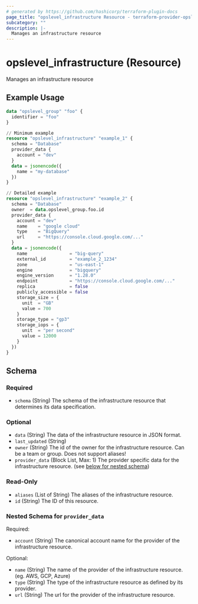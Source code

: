 ```yaml
---
# generated by https://github.com/hashicorp/terraform-plugin-docs
page_title: "opslevel_infrastructure Resource - terraform-provider-opslevel"
subcategory: ""
description: |-
  Manages an infrastructure resource
---
```


# opslevel_infrastructure (Resource)

Manages an infrastructure resource

## Example Usage

```terraform
data "opslevel_group" "foo" {
  identifier = "foo"
}

// Minimum example
resource "opslevel_infrastructure" "example_1" {
  schema = "Database"
  provider_data {
    account = "dev"
  }
  data = jsonencode({
    name = "my-database"
  })
}

// Detailed example
resource "opslevel_infrastructure" "example_2" {
  schema = "Database"
  owner  = data.opslevel_group.foo.id
  provider_data {
    account = "dev"
    name    = "google cloud"
    type    = "BigQuery"
    url     = "https://console.cloud.google.com/..."
  }
  data = jsonencode({
    name                = "big-query"
    external_id         = "example_2_1234"
    zone                = "us-east-1"
    engine              = "bigquery"
    engine_version      = "1.28.0"
    endpoint            = "https://console.cloud.google.com/..."
    replica             = false
    publicly_accessible = false
    storage_size = {
      unit  = "GB"
      value = 700
    }
    storage_type = "gp3"
    storage_iops = {
      unit  = "per second"
      value = 12000
    }
  })
}
```

<!-- schema generated by tfplugindocs -->
## Schema

### Required

- `schema` (String) The schema of the infrastructure resource that determines its data specification.

### Optional

- `data` (String) The data of the infrastructure resource in JSON format.
- `last_updated` (String)
- `owner` (String) The id of the owner for the infrastructure resource.  Can be a team or group. Does not support aliases!
- `provider_data` (Block List, Max: 1) The provider specific data for the infrastructure resource. (see [below for nested schema](#nestedblock--provider_data))

### Read-Only

- `aliases` (List of String) The aliases of the infrastructure resource.
- `id` (String) The ID of this resource.

<a id="nestedblock--provider_data"></a>
### Nested Schema for `provider_data`

Required:

- `account` (String) The canonical account name for the provider of the infrastructure resource.

Optional:

- `name` (String) The name of the provider of the infrastructure resource. (eg. AWS, GCP, Azure)
- `type` (String) The type of the infrastructure resource as defined by its provider.
- `url` (String) The url for the provider of the infrastructure resource.


